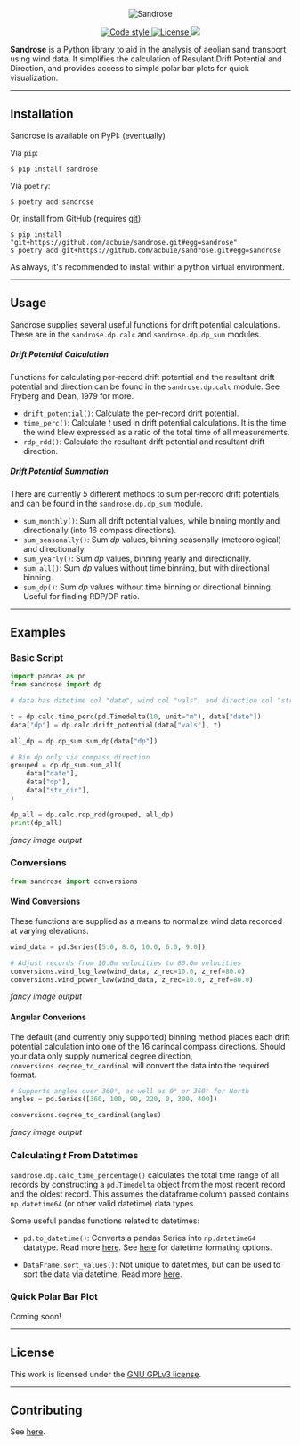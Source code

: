 
<!-- ![Package version](https://img.shields.io/pypi/v/sandrose)
![Python version](https://img.shields.io/pypi/pyversions/sandrose) -->

<p align="center">
    <img src="" alt="Sandrose">
</p>

<div align="center">
    <a href="https://github.com/psf/black" target="_blank">
        <img src="https://img.shields.io/badge/code%20style-black-000000.svg" alt="Code style">
    </a>
    <a href="https://github.com/acbuie/sandrose/blob/main/LICENSE.txt" target="_blank">
        <img src="https://img.shields.io/github/license/acbuie/sandrose" alt="License">
    </a>
    <a href="https://github.com/acbuie/sandrose/commits/" target="_blank">
        <img src="https://img.shields.io/github/last-commit/acbuie/sandrose">
    </a>
</div>

**Sandrose** is a Python library to aid in the analysis of aeolian sand transport using wind data. It simplifies the calculation of Resulant Drift Potential and Direction, and provides access to simple polar bar plots for quick visualization.

---

## **Installation**

Sandrose is available on PyPI: (eventually)

Via `pip`:

```console
$ pip install sandrose
```

Via `poetry`:

```console
$ poetry add sandrose
```

<!-- ...with Conda: (eventually)
```console
$ conda install sandrose
``` -->

Or, install from GitHub (requires [git](https://git-scm.com/)):

```console
$ pip install "git+https://github.com/acbuie/sandrose.git#egg=sandrose"
$ poetry add git+https://github.com/acbuie/sandrose.git#egg=sandrose
```

As always, it's recommended to install within a python virtual environment.

---

## **Usage**

Sandrose supplies several useful functions for drift potential calculations. These are in the `sandrose.dp.calc` and `sandrose.dp.dp_sum` modules.

##### Drift Potential Calculation

Functions for calculating per-record drift potential and the resultant drift potential and direction can be found in the `sandrose.dp.calc` module. See Fryberg and Dean, 1979 for more.

- `drift_potential()`: Calculate the per-record drift potential.
- `time_perc()`: Calculate _t_ used in drift potential calculations. It is the time the wind blew expressed as a ratio of the total time of all measurements.
- `rdp_rdd()`: Calculate the resultant drift potential and resultant drift direction.

##### Drift Potential Summation

There are currently _5_ different methods to sum per-record drift potentials, and can be found in the `sandrose.dp.dp_sum` module.

- `sum_monthly()`: Sum all drift potential values, while binning montly and directionally (into 16 compass directions).
- `sum_seasonally()`: Sum _dp_ values, binning seasonally (meteorological) and directionally.
- `sum_yearly()`: Sum _dp_ values, binning yearly and directionally.
- `sum_all()`: Sum _dp_ values without time binning, but with directional binning.
- `sum_dp()`: Sum _dp_ values without time binning or directional binning. Useful for finding RDP/DP ratio.

---

## **Examples**

### Basic Script

```python
import pandas as pd
from sandrose import dp

# data has datetime col "date", wind col "vals", and direction col "str_dir"

t = dp.calc.time_perc(pd.Timedelta(10, unit="m"), data["date"])
data["dp"] = dp.calc.drift_potential(data["vals"], t)

all_dp = dp.dp_sum.sum_dp(data["dp"])

# Bin dp only via compass direction
grouped = dp.dp_sum.sum_all(
    data["date"],
    data["dp"],
    data["str_dir"],
)

dp_all = dp.calc.rdp_rdd(grouped, all_dp)
print(dp_all)
```

_fancy image output_

### Conversions

```python
from sandrose import conversions
```

#### Wind Conversions

These functions are supplied as a means to normalize wind data recorded at varying elevations.

```python
wind_data = pd.Series([5.0, 8.0, 10.0, 6.0, 9.0])

# Adjust records from 10.0m velocities to 80.0m velocities
conversions.wind_log_law(wind_data, z_rec=10.0, z_ref=80.0)
conversions.wind_power_law(wind_data, z_rec=10.0, z_ref=80.0)
```

_fancy image output_

#### Angular Converions

The default (and currently only supported) binning method places each drift potential calculation into one of the 16 carindal compass directions. Should your data only supply numerical degree direction, `conversions.degree_to_cardinal` will convert the data into the required format.

```python
# Supports angles over 360°, as well as 0° or 360° for North
angles = pd.Series([360, 100, 90, 220, 0, 300, 400])

conversions.degree_to_cardinal(angles)
```

_fancy image output_

### Calculating _t_ From Datetimes

`sandrose.dp.calc_time_percentage()` calculates the total time range of all records by constructing a `pd.Timedelta` object from the most recent record and the oldest record. This assumes the dataframe column passed contains `np.datetime64` (or other valid datetime) data types.

Some useful pandas functions related to datetimes:

- `pd.to_datetime()`: Converts a pandas Series into `np.datetime64` datatype. Read more [here](https://pandas.pydata.org/docs/reference/api/pandas.to_datetime.html). See [here](https://docs.python.org/3/library/datetime.html#strftime-and-strptime-behavior) for datetime formating options.

- `DataFrame.sort_values()`: Not unique to datetimes, but can be used to sort the data via datetime. Read more [here](https://pandas.pydata.org/docs/reference/api/pandas.DataFrame.sort_values.html).

### Quick Polar Bar Plot

Coming soon!

---

## License

This work is licensed under the [GNU GPLv3 license](https://github.com/acbuie/sandrose/blob/main/LICENSE.txt).

---

## Contributing

See [here](https://github.com/acbuie/sandrose/blob/main/CONTRIBUTING.md).
